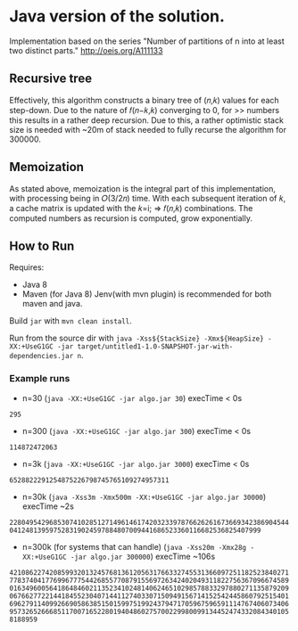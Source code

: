 # Java version of the solution.

Implementation based on the series "Number of partitions of n into at least two distinct parts." http://oeis.org/A111133

## Recursive tree

Effectively, this algorithm constructs a binary tree of (𝑛,𝑘) values for each step-down. Due to the nature of 𝑓(𝑛−𝑘,𝑘) converging to 0, for >> numbers this results in a rather deep recursion. Due to this, a rather optimistic stack size is needed with ~20m of stack needed to fully recurse the algorithm for 300000.

## Memoization

As stated above, memoization is the integral part of this implementation, with processing being in 𝑂(3/2𝑛) time. With each subsequent iteration of 𝑘, a cache matrix is updated with the 𝑘=i; => 𝑓(𝑛,𝑘) combinations. The computed numbers as recursion is computed, grow exponentially.

## How to Run
Requires:
- Java 8
- Maven (for Java 8)
Jenv(with mvn plugin) is recommended for both maven and java.

Build `jar` with `mvn clean install`. 

Run from the source dir with `java -Xss${StackSize} -Xmx${HeapSize} -XX:+UseG1GC -jar target/untitled1-1.0-SNAPSHOT-jar-with-dependencies.jar n`.

### Example runs

 - n=30 (`java -XX:+UseG1GC -jar algo.jar 30`) execTime < 0s
 
 `295`
 
 - n=300 (`java -XX:+UseG1GC -jar algo.jar 300`) execTime < 0s
 
 `114872472063`
 
 - n=3k (`java -XX:+UseG1GC -jar algo.jar 3000`) execTime < 0s
 
 `6528822291254875226798745765109274957311`
 
 - n=30k (`java -Xss3m -Xmx500m -XX:+UseG1GC -jar algo.jar 30000`) execTime ~2s
 
 `2280495429685307410285127149614617420323397876626261673669342386904544041248139597528319024597884807009441686523360116682536825407999`
 
  - n=300k (for systems that can handle) (`java -Xss20m -Xmx28g -XX:+UseG1GC -jar algo.jar 300000`) execTime ~106s
 
 `4210862274208599320132457681361205631766332745531366097251182523840271778374041776996777544268557708791556972634240204931182275636709667458901634960056418648460211352341024814062465102985788332978802711358792090676627722144184552304071441127403307150949156714152542445860792515401696279114099266905863851501599751992437947170596759659111476740607340695732652666851170071652280194048602757002299800991344524743320843401058188959`
